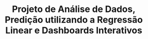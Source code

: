 ### <h1 align="center"> Projeto de Análise de Dados, Predição utilizando a Regressão Linear e Dashboards Interativos </h1>

